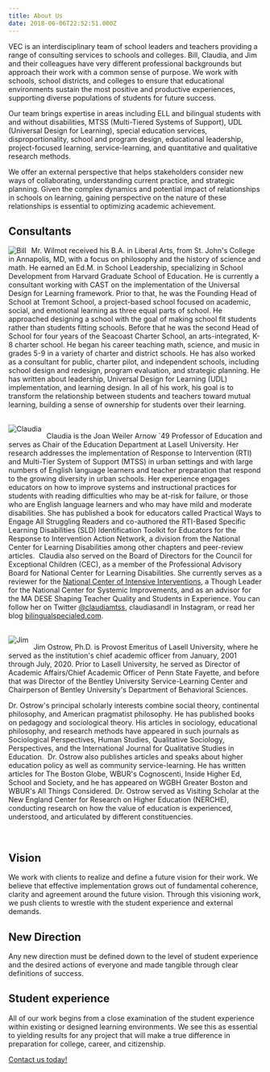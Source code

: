 ```yaml
---
title: About Us
date: 2018-06-06T22:52:51.000Z
---
```


VEC is an interdisciplinary team of school leaders and teachers providing a range of consulting services to schools and colleges. Bill, Claudia, and Jim and their colleagues have very different professional backgrounds but approach their work with a common sense of purpose. We work with schools, school districts, and colleges to ensure that educational environments sustain the most positive and productive experiences, supporting diverse populations of students for future success.

Our team brings expertise in areas including ELL and bilingual students with and without disabilities, MTSS (Multi-Tiered Systems of Support), UDL (Universal Design for Learning), special education services, disproportionality, school and program design, educational leadership, project-focused learning, service-learning, and quantitative and qualitative research methods.

We offer an external perspective that helps stakeholders consider new ways of collaborating, understanding current practice, and strategic planning. Given the complex dynamics and potential impact of relationships in schools on learning, gaining perspective on the nature of these relationships is essential to optimizing academic achievement.

## Consultants

<img src="/images/bill.jpg" alt="Bill" style="float:left;margin-right:10px;">

Mr. Wilmot received his B.A. in Liberal Arts, from St. John's College in Annapolis, MD, with a focus on philosophy and the history of science and math. He earned an Ed.M. in School Leadership, specializing in School Development from Harvard Graduate School of Education. He is currently a consultant working with CAST on the implementation of the Universal Design for Learning framework. Prior to that, he was the Founding Head of School at Tremont School, a project-based school focused on academic, social, and emotional learning as three equal parts of school. He approached designing a school with the goal of making school fit students rather than students fitting schools. Before that he was the second Head of School for four years of the Seacoast Charter School, an arts-integrated, K-8 charter school. He began his career teaching math, science, and music in grades 5-9 in a variety of charter and district schools. He has also worked as a consultant for public, charter pilot, and independent schools, including school design and redesign, program evaluation, and strategic planning. He has written about leadership, Universal Design for Learning (UDL) implementation, and learning design. In all of his work, his goal is to transform the relationship between students and teachers toward mutual learning, building a sense of ownership for students over their learning.

<br style="clear:both;">

<img src="/images/claudia.jpg" alt="Claudia" style="float:left;margin-right:10px;">

Claudia is the Joan Weiler Arnow `49 Professor of Education and serves as Chair of the Education Department at Lasell University. Her research addresses the implementation of Response to Intervention (RTI) and Multi-Tier System of Support (MTSS) in urban settings and with large numbers of English language learners and teacher preparation that respond to the growing diversity in urban schools. Her experience engages educators on how to improve systems and instructional practices for students with reading difficulties who may be at-risk for failure, or those who are English language learners and who may have mild and moderate disabilities. She has published a book for educators called Practical Ways to Engage All Struggling Readers and co-authored the RTI-Based Specific Learning Disabilities (SLD) Identification Toolkit for Educators for the Response to Intervention Action Network, a division from the National Center for Learning Disabilities among other chapters and peer-review articles.  Claudia also served on the Board of Directors for the Council for Exceptional Children (CEC), as a member of the Professional Advisory Board for National Center for Learning Disabilities. She currently serves as a reviewer for the [National Center of Intensive Interventions](https://www.intensiveintervention.org/), a Though Leader for the National Center for Systemic Improvements, and as an advisor for the MA DESE Shaping Teacher Quality and Students in Experience. You can follow her on Twitter [@claudiamtss](https://twitter.com/ClaudiaMTSS), claudiasandl in Instagram, or read her blog [bilingualspecialed.com](https://www.bilingualspecialed.com).

<br style="clear:both;">

<img src="/images/Ostrow.jpg" alt="Jim" style="float:left;margin-right:10px;">

Jim Ostrow, Ph.D. is Provost Emeritus of Lasell University, where he served as the institution's chief academic officer from January, 2001 through July, 2020. Prior to Lasell University, he served as Director of Academic Affairs/Chief Academic Officer of Penn State Fayette, and before that was Director of the Bentley University Service-Learning Center and Chairperson of Bentley University's Department of Behavioral Sciences.

Dr. Ostrow's principal scholarly interests combine social theory, continental philosophy, and American pragmatist philosophy. He has published books on pedagogy and sociological theory. His articles in sociology, educational philosophy, and research methods have appeared in such journals as Sociological Perspectives, Human Studies, Qualitative Sociology, Perspectives, and the International Journal for Qualitative Studies in Education.  Dr. Ostrow also publishes articles and speaks about higher education policy as well as community service-learning. He has written articles for The Boston Globe, WBUR's Cognoscenti, Inside Higher Ed, School and Society, and he has appeared on WGBH Greater Boston and WBUR's All Things Considered. Dr. Ostrow served as Visiting Scholar at the New England Center for Research on Higher Education (NERCHE), conducting research on how the value of education is experienced, understood, and articulated by different constituencies.

<br style="clear:both;">

## Vision

We work with clients to realize and define a future vision for their work. We believe that effective implementation grows out of fundamental coherence, clarity and agreement around the future vision. Through this visioning work, we push clients to wrestle with the student experience and external demands.

## New Direction

Any new direction must be defined down to the level of student experience and the desired actions of everyone and made tangible through clear definitions of success.

## Student experience

All of our work begins from a close examination of the student experience within existing or designed learning environments. We see this as essential to yielding results for any project that will make a true difference in preparation for college, career, and citizenship.

[Contact us today!](mailto:bill@ventureedcollaborative.org)
